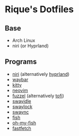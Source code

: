 # Rique's Dotfiles

## Base
- Arch Linux
- niri (or Hyprland)

## Programs
- [niri](/.config/niri/) (alternatively [hyprland](/.config/hypr/))
- [waybar](/.config/waybar/)
- [kitty](/.config/kitty/)
- [neovim](/.config/nvim/)
- [fuzzel](/.config/fuzzel/) (alternatively [tofi](/.config/tofi/))
- [swayidle](/.config/swayidle)
- [swaylock](/.config/swaylock)
- [swaync](/.config/swaync)
- [fish](/.config/fish/)
- [oh-my-fish](/.config/omf/)
- [fastfetch](/.config/fastfetch/)
